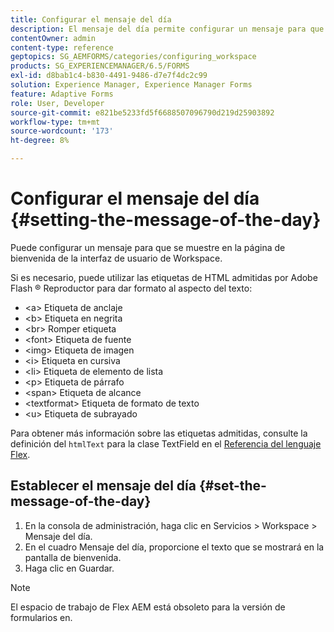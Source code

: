 ```yaml
---
title: Configurar el mensaje del día
description: El mensaje del día permite configurar un mensaje para que se muestre en la página de bienvenida de la interfaz de usuario de Workspace.
contentOwner: admin
content-type: reference
geptopics: SG_AEMFORMS/categories/configuring_workspace
products: SG_EXPERIENCEMANAGER/6.5/FORMS
exl-id: d8bab1c4-b830-4491-9486-d7e7f4dc2c99
solution: Experience Manager, Experience Manager Forms
feature: Adaptive Forms
role: User, Developer
source-git-commit: e821be5233fd5f6688507096790d219d25903892
workflow-type: tm+mt
source-wordcount: '173'
ht-degree: 8%

---
```


# Configurar el mensaje del día {#setting-the-message-of-the-day}

Puede configurar un mensaje para que se muestre en la página de bienvenida de la interfaz de usuario de Workspace.

Si es necesario, puede utilizar las etiquetas de HTML admitidas por Adobe Flash ® Reproductor para dar formato al aspecto del texto:

* &lt;a> Etiqueta de anclaje
* &lt;b> Etiqueta en negrita
* &lt;br> Romper etiqueta
* &lt;font> Etiqueta de fuente
* &lt;img> Etiqueta de imagen
* &lt;i> Etiqueta en cursiva
* &lt;li> Etiqueta de elemento de lista
* &lt;p> Etiqueta de párrafo
* &lt;span> Etiqueta de alcance
* &lt;textformat> Etiqueta de formato de texto
* &lt;u> Etiqueta de subrayado

Para obtener más información sobre las etiquetas admitidas, consulte la definición del `htmlText` para la clase TextField en el [Referencia del lenguaje Flex](https://flex.apache.org/).

## Establecer el mensaje del día {#set-the-message-of-the-day}

1. En la consola de administración, haga clic en Servicios > Workspace > Mensaje del día.
1. En el cuadro Mensaje del día, proporcione el texto que se mostrará en la pantalla de bienvenida.
1. Haga clic en Guardar.

>[!NOTE]
>
>El espacio de trabajo de Flex AEM está obsoleto para la versión de formularios en.

